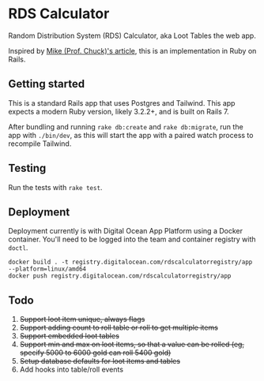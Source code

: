 # RDS Calculator

Random Distribution System (RDS) Calculator, aka Loot Tables the web app.

Inspired by [Mike (Prof. Chuck)'s article](https://www.codeproject.com/Articles/420046/Loot-Tables-Random-Maps-and-Monsters-Part-I), this is an implementation in Ruby on Rails.

## Getting started

This is a standard Rails app that uses Postgres and Tailwind.
This app expects a modern Ruby version, likely 3.2.2+, and is built on Rails 7.

After bundling and running `rake db:create` and `rake db:migrate`, run the app with `./bin/dev`, as this will start the app with a paired watch process to recompile Tailwind.

## Testing

Run the tests with `rake test`.

## Deployment

Deployment currently is with Digital Ocean App Platform using a Docker container.
You'll need to be logged into the team and container registry with `doctl`.

```
docker build . -t registry.digitalocean.com/rdscalculatorregistry/app --platform=linux/amd64
docker push registry.digitalocean.com/rdscalculatorregistry/app
```

## Todo

1. ~~Support loot item unique, always flags~~
1. ~~Support adding count to roll table or roll to get multiple items~~
1. ~~Support embedded loot tables~~
1. ~~Support min and max on loot items, so that a value can be rolled (eg, specify 5000 to 6000 gold can roll 5400 gold)~~
1. ~~Setup database defaults for loot items and tables~~
1. Add hooks into table/roll events